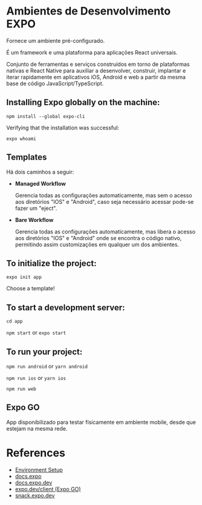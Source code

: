 # Ambientes de Desenvolvimento EXPO

Fornece um ambiente pré-configurado.

É um framework e uma plataforma para aplicações React universais. 

Conjunto de ferramentas e serviços construídos em torno de plataformas nativas e React Native para auxiliar a desenvolver, construir, implantar e iterar rapidamente em aplicativos iOS, Android e web a partir da mesma base de código JavaScript/TypeScript.

## Installing Expo globally on the machine:

`npm install --global expo-cli`

Verifying that the installation was successful:

`expo whoami`

## Templates

Há dois caminhos a seguir:

- **Managed Workflow**

    Gerencia todas as configurações automaticamente, mas sem o acesso aos diretórios "IOS" e "Android", caso seja necessário acessar pode-se fazer um "eject".

- **Bare Workflow**

    Gerencia todas as configurações automaticamente, mas libera o acesso aos diretórios "IOS" e "Android" onde se encontra o código nativo, permitindo assim customizações em qualquer um dos ambientes.

## To initialize the project:

`expo init app`

Choose a template!

## To start a development server:

`cd app`

`npm start` or `expo start`

## To run your project:

`npm run android` or `yarn android`

`npm run ios` or `yarn ios`

`npm run web`

## Expo GO

App disponibilizado para testar físicamente em ambiente mobile, desde que estejam na mesma rede.

# References
* [Environment Setup](https://reactnative.dev/docs/environment-setup)
* [docs.expo](https://docs.expo)
* [docs.expo.dev](https://docs.expo.dev)
* [expo.dev/client (Expo GO)](https://expo.dev/client)
* [snack.expo.dev](https://snack.expo.dev)